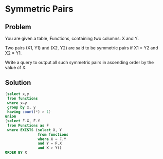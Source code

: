 # Symmetric Pairs
## Problem
You are given a table, Functions, containing two columns: X and Y.

Two pairs (X1, Y1) and (X2, Y2) are said to be symmetric pairs if X1 = Y2 and X2 = Y1.

Write a query to output all such symmetric pairs in ascending order by the value of X.

## Solution
```sql
(select x,y
 from functions
 where x=y
 group by x, y
 having count(*) > 1)
union
(select F.X, F.Y
 from Functions as F
 where EXISTS (select X, Y
               from functions 
               where X = F.Y 
               and Y = F.X
               and X > Y))
ORDER BY X
```